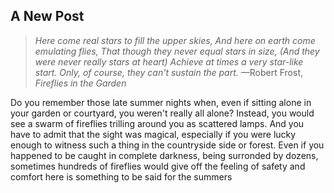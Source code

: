 ## A New Post

> *Here come real stars to fill the upper skies,
> And here on earth come emulating flies,
> That though they never equal stars in size,
> (And they were never really stars at heart)
> Achieve at times a very star-like start.
> Only, of course, they can't sustain the part.* —Robert Frost, *Fireflies in the Garden*

<span class="versal d9">D</span>o you remember those late summer nights when, even if sitting alone in your garden or courtyard, you weren't really all alone? Instead, you would see a swarm of fireflies trilling around you as scattered lamps. And you have to admit that the sight was magical, especially if you were lucky enough to witness such a thing in the countryside side or forest. Even if you happened to be caught in complete darkness, being surronded by dozens, sometimes hundreds of fireflies would give off the feeling of safety and comfort     here is something to be said for the summers
